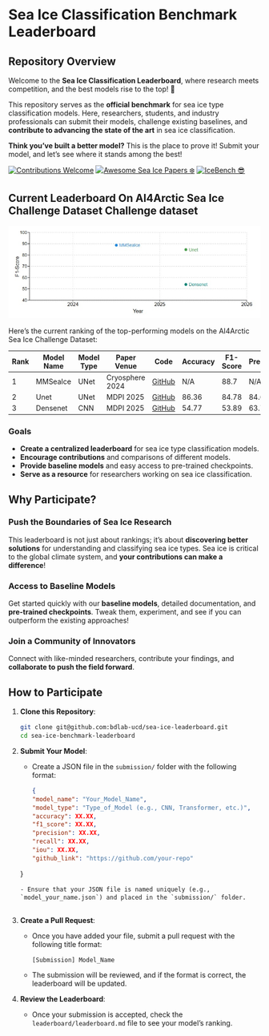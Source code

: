 # Sea Ice Classification Benchmark Leaderboard

## Repository Overview

Welcome to the **Sea Ice Classification Leaderboard**, where research meets competition, and the best models rise to the top! 🚀

This repository serves as the **official benchmark** for sea ice type classification models. Here, researchers, students, and industry professionals can submit their models, challenge existing baselines, and **contribute to advancing the state of the art** in sea ice classification.

 **Think you’ve built a better model?** This is the place to prove it! Submit your model, and let’s see where it stands among the best! 


[![Contributions Welcome](https://img.shields.io/badge/contributions-welcome-brightgreen.svg?style=flat-square)](https://github.com/bdlab-ucd/sea-ice-leaderboard) 
[![Awesome Sea Ice Papers ❄️](https://img.shields.io/badge/Awesome_Sea_Ice_Papers-❄️-purple?style=flat-square)](https://github.com/your-repo-link)
[![IceBench 😎](https://img.shields.io/badge/IceBench-%F0%9F%98%8E-blue?style=flat-square)](https://github.com/bdlab-ucd/IceBench/tree/main)




## Current Leaderboard On AI4Arctic Sea Ice Challenge Dataset Challenge dataset
![Leaderboard](leaderboard.jpg)

Here’s the current ranking of the top-performing models on the AI4Arctic Sea Ice Challenge Dataset:

|  Rank |  Model Name         |  Model Type |  Paper Venue    |  Code   |  Accuracy |  F1-Score | Precision |  Recall |  IoU  |
|------|----------------------|-------------|----------------|----------|-------------|---------|-----------|---------|------|
| 1    | MMSeaIce | UNet       | Cryosphere 2024 | [GitHub](https://github.com/echonax07/MMSeaIce) | N/A      | 88.7     | N/A       | N/A     | N/A  |
| 2    |  Unet       | UNet       | MDPI 2025      | [GitHub](https://github.com/bdlab-ucd/IceBench) | 86.36    | 84.78   | 84.68     | 86.36  | 77.18 |
| 3    |  Densenet    | CNN      | MDPI 2025    | [GitHub](https://github.com/bdlab-ucd/IceBench)  | 54.77     | 53.89   | 63.79     | 54.77   | 38.51  |




### Goals

- **Create a centralized leaderboard** for sea ice type classification models.
- **Encourage contributions** and comparisons of different models.
- **Provide baseline models** and easy access to pre-trained checkpoints.
- **Serve as a resource** for researchers working on sea ice classification.

## Why Participate?

### **Push the Boundaries of Sea Ice Research**
This leaderboard is not just about rankings; it’s about **discovering better solutions** for understanding and classifying sea ice types. Sea ice is critical to the global climate system, and **your contributions can make a difference**!

### **Access to Baseline Models**
Get started quickly with our **baseline models**, detailed documentation, and **pre-trained checkpoints**. Tweak them, experiment, and see if you can outperform the existing approaches!

### **Join a Community of Innovators**
Connect with like-minded researchers, contribute your findings, and **collaborate to push the field forward**.


## How to Participate

1. **Clone this Repository**:
   
   ```bash
   git clone git@github.com:bdlab-ucd/sea-ice-leaderboard.git
   cd sea-ice-benchmark-leaderboard


2. **Submit Your Model**:

   - Create a JSON file in the `submission/` folder with the following format:
   
     ```json
     {
     "model_name": "Your_Model_Name",
     "model_type": "Type_of_Model (e.g., CNN, Transformer, etc.)",
     "accuracy": XX.XX,
     "f1_score": XX.XX,
     "precision": XX.XX,
     "recall": XX.XX,
     "iou": XX.XX,
     "github_link": "https://github.com/your-repo"
   }
     ```
   - Ensure that your JSON file is named uniquely (e.g., `model_your_name.json`) and placed in the `submission/` folder.
 

3. **Create a Pull Request**:

   - Once you have added your file, submit a pull request with the following title format:

     ```
     [Submission] Model_Name
     ```

   - The submission will be reviewed, and if the format is correct, the leaderboard will be updated.

4. **Review the Leaderboard**:

   - Once your submission is accepted, check the `leaderboard/leaderboard.md` file to see your model’s ranking.


